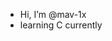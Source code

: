 - Hi, I’m @mav-1x
- learning C currently 

<!---
mav-1x/mav-1x is a ✨ special ✨ repository because its `README.md` (this file) appears on your GitHub profile.
You can click the Preview link to take a look at your changes.
--->
